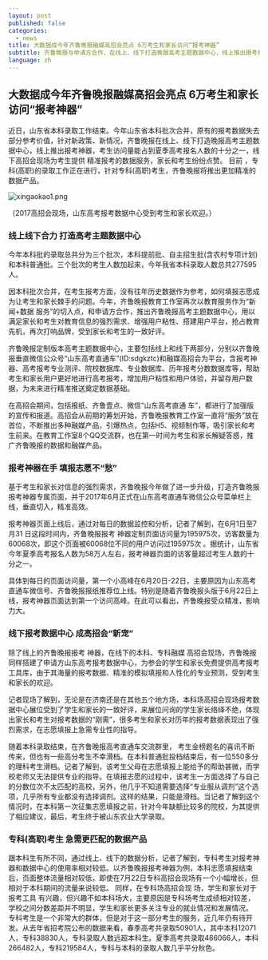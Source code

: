 ```yaml
---
layout: post
published: false
categories:
  - news
title: 大数据成今年齐鲁晚报融媒高招会亮点 6万考生和家长访问“报考神器”
subtitle: 齐鲁晚报与申请方合作，在线上、线下打造晚报高考主题数据中心，线上推出报考神器，受到高考考生和家长的一致好评
language: zh
---
```

## 大数据成今年齐鲁晚报融媒高招会亮点 6万考生和家长访问“报考神器”

近日，山东省本科录取工作结束。今年山东省本科批次合并，原有的报考数据失去部分参考价值，针对新政策、新情况，齐鲁晚报在线上、线下打造晚报高考主题数据中心，线上推出报考神器，考生访问量能占到夏季高考报名人数的十分之一，线下高招会现场为考生提供 精准报考的数据服务，家长和考生纷纷点赞。
目前 ，专科(高职)的录取工作正在进行，针对专科(高职)考生，齐鲁晚报将推出更加精准的数据产品。


![xingaokao1.png]({{site.baseurl}}/image/xingaokao1.png)

（2017高招会现场，山东高考报考数据中心受到考生和家长欢迎。）

### 线上线下合力 打造高考主题数据中心

今年本科批的录取总共分为三个批次，本科提前批、自主招生批(含农村专项计划)和本科普通批。三个批次的考生人数加起来，今年我省本科录取人数总共277595人。

因本科批次合并，在考生报考方面，没有往年历史数据作为参考，如何填报志愿成为让考生和家长棘手的问题。今年，齐鲁晚报教育工作室再次以教育服务作为“新闻+数据 服务”的切入点，和申请方合作，推出齐鲁晚报高考主题数据中心，用以满足家长和考生对教育信息的强烈需求、增强用户粘性、搭建用户平台，抢占教育先机，再次打响品牌，受到家长和考生的一致好评。

齐鲁晚报定制版本高考主题数据中心，主要包括线上和线下两部分，分别以齐鲁晚报垂直微信公众号“山东高考直通车”(ID:sdgkztc)和融媒高招会为平台，含报考神器、高考报考专业测评、院校数据库、专业数据库、历年报考分数数据库等，帮助考生和家长用户更好地进行高考报考，增加用户粘性和用户体验，并留存用户数据，为未来进行精准推送奠定数据基础。

在高招会期间，包括报纸、齐鲁壹点、微信“山东高考直通 车”，都进行了加强版的宣传和报道。高招会从前期的筹划开始，齐鲁晚报教育工作室一直将“服务”放在首位，不断推出多种融媒产品，引爆热点，包括H5、视频制作等，吸引家长和考生前来。在教育工作室8个QQ交流群，也在第一时间为考生和家长解疑答惑，推广齐鲁晚报的数据和融媒产品。

### 报考神器在手 填报志愿不“愁”

基于考生和家长对信息的强烈需求，齐鲁晚报今年做了进一步升级，打造齐鲁晚报报考神器专属页面，并于2017年6月正式在山东高考直通车微信公众号菜单栏上线，垂直切入，精准高效。

报考神器页面上线后，通过对每日的数据监控和分析，记者了解到，在6月1日至7月31 日这段时间内，齐鲁晚报报考 神器定制页面访问量为195975次，访客数量为60068次，即这个页面被60068位不同的用户访问过195975次 。据统计，山东省今年夏季高考报名人数为58万人左右，报考神器页面的访客量超过考生人数的十分之一。

具体到每日的页面访问量，第一个小高峰在6月20日-22日，主要原因为山东高考直通车微信号、齐鲁晚报报纸推荐位上线。特别是随着齐鲁晚报头版于6月22日上线，报考神器页面达到第一个访问高峰。在此可以看出，齐鲁晚报受众精准，影响力大。


### 线下报考数据中心 成高招会“新宠”

除了线上的齐鲁晚报报考 神器，在线下的本科、专科融媒 高招会现场，齐鲁晚报同样搭建了申请方山东高考报考数据中心，为参会的学生和家长免费提供高考报考工具库，由于其海量的报考数据、精准的模拟填报和人性化的专业预测，受到考生和家长的欢迎。

记者现场了解到，无论是在济南还是在其他五个地方场，本科场高招会现场报考数据中心展位受到了学生和家长的一致好评，来展位问询的学生家长络绎不绝，体现出家长和考生对报考数据的“刚需”，很多考生和家长对历年的报考数据表现出了强烈需求，在志愿填报上急需专业性的指导。

随着本科录取结束，在齐鲁晚报高考直通车交流群里， 考生金榜题名的喜讯不断传来，但也有一些高分考生不幸滑档。在本科普通批投档结束后，有一位550多分的理科考生滑档。记者了解到，该考生父母在志愿填报上能给予的帮助甚微，而学校老师又无法提供专业的指导。在填报志愿的过程中，该考生一方面选择了与自己的分数位次不太匹配的高校，另外，他几乎不知道需要选择“专业服从调剂”这个选项，几乎所有专业都没有选择调剂。这样的结果，只能是滑档。当记者了解到这个情况时，在本科第一次征集志愿填报之前，针对今年缺额比较多的院校，为其提供了相应建议，最后，考生终于被山东农业大学录取。

### 专科(高职)考生 急需更匹配的数据产品
跟本科生有所不同，通过线上、线下的数据分析，记者了解到，专科考生对报考神器和数据中心的使用率相对较低。以齐鲁晚报报考神器为例，本科志愿填报结束后，页面整体流量相对较低，即使在7月22日专科高招会现场有一个小幅增长，但相对于本科期间的流量来说较低。
同样，在专科场高招会现 场，学生和家长对于报考工具 有兴趣，但兴趣不如本科场大，主要原因是专科场考生成绩相对较差，学校之间分数差距并不明显，学生和家长更多关注专业的就业情况和发展情况。
专科考生是一个非常大的群体，但是对于这一部分考生的服务，近几年仍有待开发。从去年省招考院公布的数据来看，春季高考共录取50901人，其中本科12071人，专科38830人，专科录取人数远超本科生。夏季高考共录取486066人，本科266482人，专科219584人，专科与本科的录取人数几乎平分秋色。


